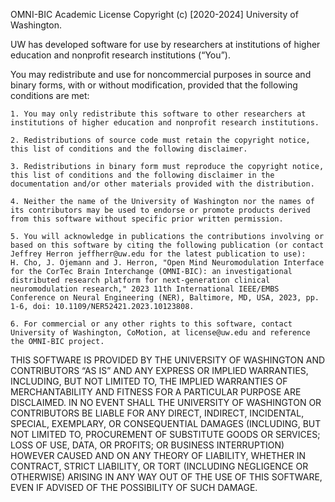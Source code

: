 OMNI-BIC Academic License
Copyright (c) [2020-2024] University of Washington. 

UW has developed software for use by researchers at institutions of higher education and nonprofit research institutions (“You”). 

You may redistribute and use for noncommercial purposes in source and binary forms, with or without modification, provided that the following conditions are met:

    1. You may only redistribute this software to other researchers at institutions of higher education and nonprofit research institutions.

    2. Redistributions of source code must retain the copyright notice, this list of conditions and the following disclaimer.

    3. Redistributions in binary form must reproduce the copyright notice, this list of conditions and the following disclaimer in the documentation and/or other materials provided with the distribution.

    4. Neither the name of the University of Washington nor the names of its contributors may be used to endorse or promote products derived from this software without specific prior written permission.

    5. You will acknowledge in publications the contributions involving or based on this software by citing the following publication (or contact Jeffrey Herron jeffherr@uw.edu for the latest publication to use):
    H. Cho, J. Ojemann and J. Herron, "Open Mind Neuromodulation Interface for the CorTec Brain Interchange (OMNI-BIC): an investigational distributed research platform for next-generation clinical neuromodulation research," 2023 11th International IEEE/EMBS Conference on Neural Engineering (NER), Baltimore, MD, USA, 2023, pp. 1-6, doi: 10.1109/NER52421.2023.10123808.

    6. For commercial or any other rights to this software, contact University of Washington, CoMotion, at license@uw.edu and reference the OMNI-BIC project.

THIS SOFTWARE IS PROVIDED BY THE UNIVERSITY OF WASHINGTON AND CONTRIBUTORS “AS IS” AND ANY EXPRESS OR IMPLIED WARRANTIES, INCLUDING, BUT NOT LIMITED TO, THE IMPLIED WARRANTIES OF MERCHANTABILITY AND FITNESS FOR A PARTICULAR PURPOSE ARE DISCLAIMED. IN NO EVENT SHALL THE UNIVERSITY OF WASHINGTON OR CONTRIBUTORS BE LIABLE FOR ANY DIRECT, INDIRECT, INCIDENTAL, SPECIAL, EXEMPLARY, OR CONSEQUENTIAL DAMAGES (INCLUDING, BUT NOT LIMITED TO, PROCUREMENT OF SUBSTITUTE GOODS OR SERVICES; LOSS OF USE, DATA, OR PROFITS; OR BUSINESS INTERRUPTION) HOWEVER CAUSED AND ON ANY THEORY OF LIABILITY, WHETHER IN CONTRACT, STRICT LIABILITY, OR TORT (INCLUDING NEGLIGENCE OR OTHERWISE) ARISING IN ANY WAY OUT OF THE USE OF THIS SOFTWARE, EVEN IF ADVISED OF THE POSSIBILITY OF SUCH DAMAGE.
